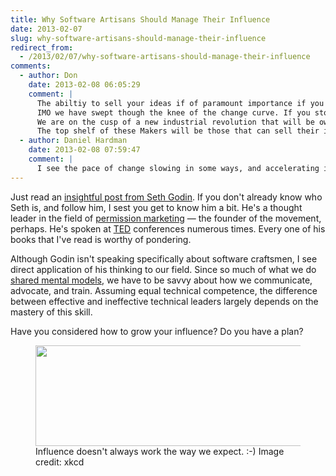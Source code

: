 ```yaml
---
title: Why Software Artisans Should Manage Their Influence
date: 2013-02-07
slug: why-software-artisans-should-manage-their-influence
redirect_from:
  - /2013/02/07/why-software-artisans-should-manage-their-influence
comments:
  - author: Don
    date: 2013-02-08 06:05:29
    comment: |
      The abiltiy to sell your ideas if of paramount importance if you want to drive and particiapte in change.
      IMO we have swept though the knee of the change curve. If you stop for a moment and look back you notice that things we saw not so many years ago in our environment are erased. Find me a cassette tape! One sign of change intensity is how many things have changed over a unit of your lifetime.
      We are on the cusp of a new industrial revolution that will be owned by small groups of people with great ideas and the ability to get them to market literally by themselves by using our networks and building on "open everything".
      The top shelf of these Makers will be those that can sell their ideas on a gloabl stage.....  Thanks for the link I appreciated the Seth videos.
  - author: Daniel Hardman
    date: 2013-02-08 07:59:47
    comment: |
      I see the pace of change slowing in some ways, and accelerating in others. For example, I think Moore's law (as he originally stated it, about density of transistors per unit area) has mostly played itself out. In some ways, software as an industry is beginning to look like automobiles; we're settling down into producing refinements rather than radically different things. However, there are still fundamental shifts happening, like the rise of e-readers that redefine the publishing industry, massive distributed parallelism and mobile tech, etc. Your prediction about a new industrial revolution is very intriguing. It's going to be fun to see what happens in the next few years!
---
```

Just read an <a href="http://sethgodin.typepad.com/seths_blog/2013/02/scarcity-and-abundance-in-the-digital-age.html" target="_blank">insightful post from Seth Godin</a>. If you don't already know who Seth is, and follow him, I sest you get to know him a bit. He's a thought leader in the field of <a class="zem_slink" title="Permission marketing" href="http://en.wikipedia.org/wiki/Permission_marketing" target="_blank" rel="wikipedia">permission marketing</a> &mdash; the founder of the movement, perhaps. He's spoken at <a class="zem_slink" title="TED (conference)" href="http://www.ted.com" target="_blank" rel="homepage">TED</a> conferences numerous times. Every one of his books that I've read is worthy of pondering.

Although Godin isn't speaking specifically about software craftsmen, I see direct application of his thinking to our field. Since so much of what we do <a title="Smart Geeks Think Like Cheerleaders" href="why-mental-models-matter.md" target="_blank">shared mental models</a>, we have to be savvy about how we communicate, advocate, and train. Assuming equal technical competence, the difference between effective and ineffective technical leaders largely depends on the mastery of this skill.

Have you considered how to grow your influence? Do you have a plan?

<figure><img src="http://imgs.xkcd.com/comics/bridge.png" width="500" height="161" /><figcaption>Influence doesn't always work the way we expect. :-) Image credit: xkcd</figcaption></figure>
